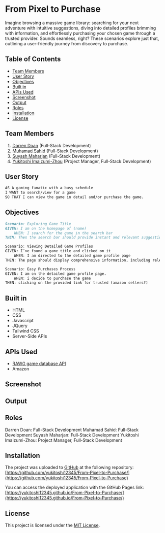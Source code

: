 # From Pixel to Purchase
Imagine browsing a massive game library: searching for your next adventure with intuitive suggestions, diving into detailed profiles brimming with information, and effortlessly purchasing your chosen game through a trusted provider. Sounds seamless, right? These scenarios explore just that, outlining a user-friendly journey from discovery to purchase.

## Table of Contents

- [Team Members](#team-members)
- [User Story](#user-story)
- [Objectives](#objectives)
- [Built in](#built-in)
- [APIs Used](#apis-used)
- [Screenshot](#screenshot)
- [Output](#output)
- [Roles](#Roles)
- [Installation](#installation)
- [License](#license)


## Team Members
1. [Darren Doan](https://github.com/darrendoan) (Full-Stack Development)
2. [Muhamad Sahid](https://github.com/BrxwnSugxr) (Full-Stack Development)
3. [Suyash Maharjan](https://github.com/SimpleSuyash) (Full-Stack Development)
4. [Yukitoshi Imaizumi-Zhou](https://github.com/yukitoshi12345) (Project Manager, Full-Stack Development)



## User Story
```md
AS A gaming fanatic with a busy schedule 
I WANT to search/view for a game  
SO THAT I can view the game in detail and/or purchase the game.  
```

## Objectives
```md
Scenario: Exploring Game Title
GIVEN: I am on the homepage of (name)
	WHEN: I search for the game in the search bar
THEN: Then the search bar should provide instant and relevant suggestions as I type, guiding me towards recognizing and selecting the desired game title. 

Scenario: Viewing Detailed Game Profiles
GIVEN: I’ve found a game title and clicked on it
	WHEN: I am directed to the detailed game profile page
THEN: The page should display comprehensive information, including release dates, user rating, scores, screenshots, and other relevant details about the selected game.  

Scenario: Easy Purchases Process
GIVEN: I am on the detailed game profile page.
	WHEN: i decide to purchase the game
THEN: clicking on the provided link for trusted (amazon sellers?)
```

## Built in
- HTML
- CSS
- Javascript
- JQuery
- Tailwind CSS
- Server-Side APIs

## APIs Used
- [RAWG game database API](https://rawg.io/apidocs)
- Amazon

## Screenshot

## Output

## Roles
Darren Doan: Full-Stack Development 
Muhamad Sahid: Full-Stack Development 
Suyash Maharjan: Full-Stack Development 
Yukitoshi Imaizumi-Zhou: Project Manager, Full-Stack Development




## Installation
The project was uploaded to [GitHub](https://github.com/) at the following repository:
[https://github.com/yukitoshi12345/From-Pixel-to-Purchase/](https://github.com/yukitoshi12345/From-Pixel-to-Purchase)

You can access the deployed application with the GitHub Pages link:
[https://yukitoshi12345.github.io/From-Pixel-to-Purchase/](https://yukitoshi12345.github.io/From-Pixel-to-Purchase/)

## License
This project is licensed under the [MIT License](https://github.com/Yukitoshi12345/From-Pixel-to-Purchase/blob/main/LICENSE).
